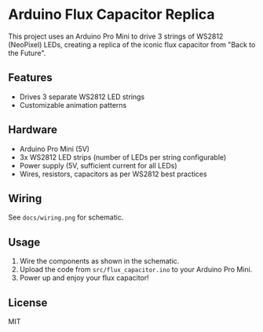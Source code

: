 # Arduino Flux Capacitor Replica

This project uses an Arduino Pro Mini to drive 3 strings of WS2812 (NeoPixel) LEDs, creating a replica of the iconic flux capacitor from "Back to the Future".

## Features

- Drives 3 separate WS2812 LED strings
- Customizable animation patterns

## Hardware

- Arduino Pro Mini (5V)
- 3x WS2812 LED strips (number of LEDs per string configurable)
- Power supply (5V, sufficient current for all LEDs)
- Wires, resistors, capacitors as per WS2812 best practices

## Wiring

See `docs/wiring.png` for schematic.

## Usage

1. Wire the components as shown in the schematic.
2. Upload the code from `src/flux_capacitor.ino` to your Arduino Pro Mini.
3. Power up and enjoy your flux capacitor!

## License

MIT
